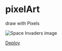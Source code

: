 # pixelArt
draw with Pixels

![Space Invaders image](https://res.cloudinary.com/dqxtoises/image/upload/v1620338830/space_invaders_pixels_wklhmy.png)

[Deploy](https://grayturtle01.github.io/pixelArt/)
